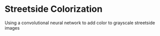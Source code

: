 # Streetside Colorization
Using a convolutional neural network to add color to grayscale streetside images
